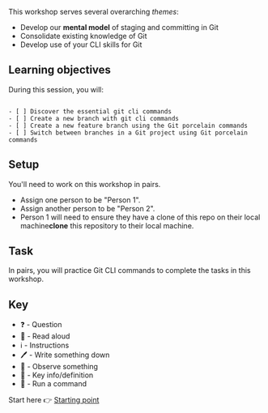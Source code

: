 
This workshop serves several overarching _themes_:

- Develop our **mental model** of staging and committing in Git
- Consolidate existing knowledge of Git
- Develop use of your CLI skills for Git


## Learning objectives

During this session, you will:

```objectives

- [ ] Discover the essential git cli commands
- [ ] Create a new branch with git cli commands
- [ ] Create a new feature branch using the Git porcelain commands
- [ ] Switch between branches in a Git project using Git porcelain commands
```

## Setup

You'll need to work on this workshop in pairs.

- Assign one person to be "Person 1".
- Assign another person to be "Person 2".
- Person 1 will need to ensure they have a clone of this repo on their local machine**clone** this repository to their local machine.


## Task

In pairs, you will practice Git CLI commands to complete the tasks in this workshop.

## Key

- ❓ - Question
- 📖 - Read aloud
- ℹ️ - Instructions
- 🖊️ - Write something down
- 👀 - Observe something
- 🔑 - Key info/definition
- 🏃 - Run a command


Start here 👉 [Starting point](https://github.com/CodeYourFuture/CYF-Workshops/blob/new-git-cli-workshop/git-cli/working-directory.md)
